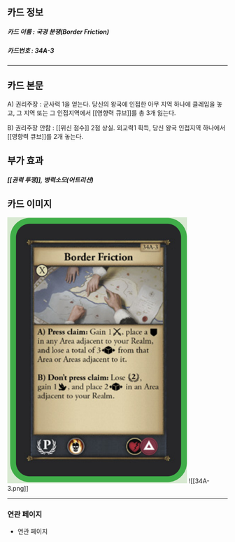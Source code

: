 ## 카드 정보
##### 카드 이름 : 국경 분쟁(Border Friction)
##### 카드번호 : 34A-3
---
## 카드 본문

A) 권리주장 : 군사력 1을 얻는다. 당신의 왕국에 인접한 아무 지역 하나에 클레임을 놓고, 그 지역 또는 그 인접지역에서 [[영향력 큐브]]를 총 3개 잃는다.

B) 권리주장 안함 : [[위신 점수]] 2점 상실. 외교력1 획득, 당신 왕국 인접지역 하나에서 [[영향력 큐브]]를 2개 놓는다.

## 부가 효과
##### [[권력 투쟁]], 병력소모(어트리션)

## 카드 이미지
<img src="\Assets\34A-3.png"/>
![[34A-3.png]]

--- 

### 연관 페이지
- 연관 페이지

